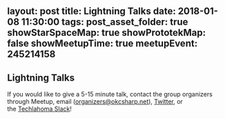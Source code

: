 layout: post
title: Lightning Talks
date: 2018-01-08 11:30:00
tags:
post_asset_folder: true
showStarSpaceMap: true
showPrototekMap: false
showMeetupTime: true
meetupEvent: 245214158
---

## Lightning Talks

<p>If you would like to give a 5-15 minute talk, contact the group organizers through Meetup, email (<a href="mailto:organizers@okcsharp.net">organizers@okcsharp.net</a>), <a href="https://twitter.com/okcsharp">Twitter</a>, or the <a href="http://www.techlahoma.org/spaces">Techlahoma Slack</a>! </p> 
